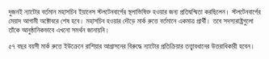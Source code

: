 দুজনই ন্যাটোর বর্তমান মহাসচিব ইয়ানেস স্টলটেনবার্গের স্থলাভিষিক্ত হওয়ার জন্য প্রতিদ্বন্দ্বিতা করছিলেন। স্টলটেনবার্গের মেয়াদ আগামী অক্টোবরে শেষ হবে। মহাসচিব হওয়ার দৌড়ে মার্ক রুত্তে বর্তমানে একমাত্র প্রার্থী। তবে সদস্যরাষ্ট্রগুলো তাঁকে আনুষ্ঠানিকভাবে এখনো সমর্থন জানায়নি।

৫৭ বছর বয়সী মার্ক রুত্তে ইউক্রেনে রাশিয়ার আগ্রাসনের বিরুদ্ধে ন্যাটোর প্রতিক্রিয়ার তত্ত্বাবধানের উত্তরাধিকারী হবেন।
